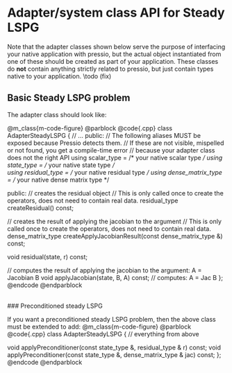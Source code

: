 
# Adapter/system class API for Steady LSPG

Note that the adapter classes shown below serve the purpose of interfacing 
your native application with pressio, but the actual object instantiated 
from one of these should be created as part of your application. 
These classes do **not** contain anything strictly related to pressio, 
but just contain types native to your application. 
\todo (fix)

## Basic Steady LSPG problem

The adapter class should look like:

@m_class{m-code-figure} @parblock
@code{.cpp}
class AdapterSteadyLSPG
{
  // ...
public:
  // The following aliases MUST be exposed because Pressio detects them.
  // If these are not visible, mispelled or not found, you get a compile-time error 
  // because your adapter class does not the right API
  using scalar_type       = /* your native scalar type */
  using state_type        = /* your native state type */   
  using residual_type     = /* your native residual type */
  using dense_matrix_type = /* your native dense matrix type */

public:
  // creates the residual object
  // This is only called once to create the operators, does not need to contain real data.
  residual_type createResidual() const;

  // creates the result of applying the jacobian to the argument 
  // This is only called once to create the operators, does not need to contain real data.
  dense_matrix_type createApplyJacobianResult(const dense_matrix_type &) const;

  void residual(state, r) const;

  // computes the result of applying the jacobian to the argument: A  = Jacobian B
  void applyJacobian(state, B, A) const; // computes: A = Jac B
};
@endcode
@endparblock

<br>
### Preconditioned steady LSPG

If you want a preconditioned steady LSPG problem, then the above class must be extended to add: 
@m_class{m-code-figure} @parblock
@code{.cpp}
class AdapterSteadyLSPG
{
  // everything from above

  void applyPreconditioner(const state_type &, residual_type & r) const;
  void applyPreconditioner(const state_type &, dense_matrix_type & jac) const;
};
@endcode
@endparblock

<!--   // for preconditioned problem
  // for masked problem
  residual_type createApplyMaskResult(const residual_type & unmaskedObj) const;
  dense_matrix_type createApplyMaskResult(const dense_matrix_type & unmaskedObj) const;
  void applyMask(const unmaskedObj, residual_type & maskedObj) const;
  void applyMask(const unmaskedObj, dense_matrix_type & maskedObj) const;
 -->
